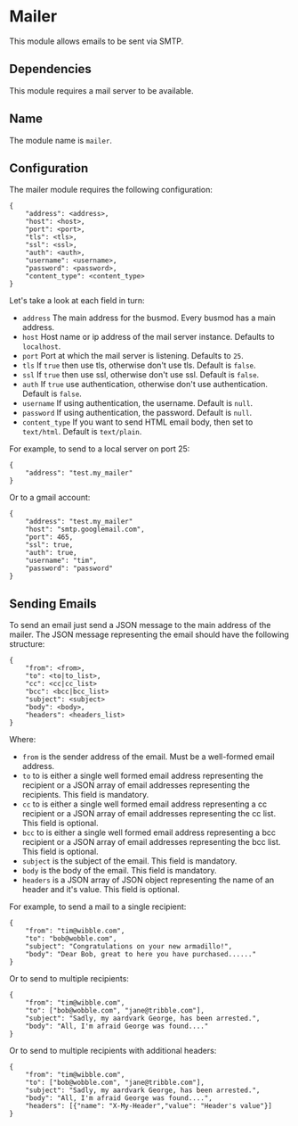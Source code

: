 # Mailer

This module allows emails to be sent via SMTP.

## Dependencies

This module requires a mail server to be available.

## Name

The module name is `mailer`.

## Configuration

The mailer module requires the following configuration:

    {
        "address": <address>,
        "host": <host>,
        "port": <port>,
        "tls": <tls>,
        "ssl": <ssl>,
        "auth": <auth>,
        "username": <username>,
        "password": <password>,
        "content_type": <content_type>
    }

Let's take a look at each field in turn:

* `address` The main address for the busmod. Every busmod has a main address.
* `host` Host name or ip address of the mail server instance. Defaults to `localhost`.
* `port` Port at which the mail server is listening. Defaults to `25`.
* `tls` If `true` then use tls, otherwise don't use tls. Default is `false`.
* `ssl` If `true` then use ssl, otherwise don't use ssl. Default is `false`.
* `auth` If `true` use authentication, otherwise don't use authentication. Default is `false`.
* `username` If using authentication, the username. Default is `null`.
* `password` If using authentication, the password. Default is `null`.
* `content_type` If you want to send HTML email body, then set to `text/html`. Default is `text/plain`.

For example, to send to a local server on port 25:

    {
        "address": "test.my_mailer"
    }

Or to a gmail account:

    {
        "address": "test.my_mailer"
        "host": "smtp.googlemail.com",
        "port": 465,
        "ssl": true,
        "auth": true,
        "username": "tim",
        "password": "password"
    }

## Sending Emails

To send an email just send a JSON message to the main address of the mailer. The JSON message representing the email should have the following structure:

    {
        "from": <from>,
        "to": <to|to_list>,
        "cc": <cc|cc_list>
        "bcc": <bcc|bcc_list>
        "subject": <subject>
        "body": <body>,
        "headers": <headers_list>
    }

Where:

* `from` is the sender address of the email. Must be a well-formed email address.
* `to` to is either a single well formed email address representing the recipient or a JSON array of email addresses representing the recipients. This field is mandatory.
* `cc` to is either a single well formed email address representing a cc recipient or a JSON array of email addresses representing the cc list. This field is optional.
* `bcc` to is either a single well formed email address representing a bcc recipient or a JSON array of email addresses representing the bcc list. This field is optional.
* `subject` is the subject of the email. This field is mandatory.
* `body` is the body of the email. This field is mandatory.
* `headers` is a JSON array of JSON object representing the name of an header and it's value. This field is optional.

For example, to send a mail to a single recipient:

    {
        "from": "tim@wibble.com",
        "to": "bob@wobble.com",
        "subject": "Congratulations on your new armadillo!",
        "body": "Dear Bob, great to here you have purchased......"
    }

Or to send to multiple recipients:

    {
        "from": "tim@wibble.com",
        "to": ["bob@wobble.com", "jane@tribble.com"],
        "subject": "Sadly, my aardvark George, has been arrested.",
        "body": "All, I'm afraid George was found...."
    }

Or to send to multiple recipients with additional headers:

    {
        "from": "tim@wibble.com",
        "to": ["bob@wobble.com", "jane@tribble.com"],
        "subject": "Sadly, my aardvark George, has been arrested.",
        "body": "All, I'm afraid George was found....",
        "headers": [{"name": "X-My-Header","value": "Header's value"}]
    }